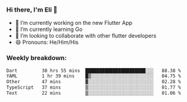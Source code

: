 ### Hi there, I'm Eli 👋
- 🔭 I’m currently working on the new Flutter App
- 🌱 I’m currently learning Go
- 🦄 I’m looking to collaborate with other flutter developers
- 😄 Pronouns: He/Him/His

### Weekly breakdown:
<!--START_SECTION:waka-->

```txt
Dart         30 hrs 55 mins  ██████████████████████░░░   88.38 %
YAML         1 hr 39 mins    █▒░░░░░░░░░░░░░░░░░░░░░░░   04.75 %
Other        47 mins         ▓░░░░░░░░░░░░░░░░░░░░░░░░   02.28 %
TypeScript   37 mins         ▒░░░░░░░░░░░░░░░░░░░░░░░░   01.77 %
Text         22 mins         ▒░░░░░░░░░░░░░░░░░░░░░░░░   01.06 %
```

<!--END_SECTION:waka-->
